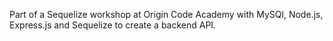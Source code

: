 Part of a Sequelize workshop at Origin Code Academy with MySQl, Node.js, Express.js and Sequelize to create a backend API.

